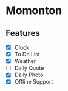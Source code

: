# Momonton

## Features

- [x] Clock
- [x] To Do List
- [x] Weather
- [ ] Daily Quote
- [x] Daily Photo
- [x] Offline Support
